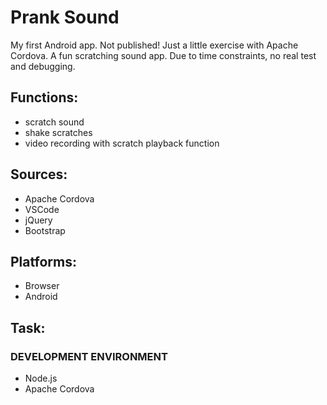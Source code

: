 # Prank Sound

My first Android app. Not published! Just a little exercise with Apache Cordova. A fun scratching sound app. Due to time constraints, no real test and debugging.

## Functions:
- scratch sound
- shake scratches
- video recording with scratch playback function

## Sources:
- Apache Cordova 
- VSCode 
- jQuery 
- Bootstrap 


## Platforms:
- Browser 
- Android 


## Task:
### DEVELOPMENT ENVIRONMENT
- Node.js 
- Apache Cordova
